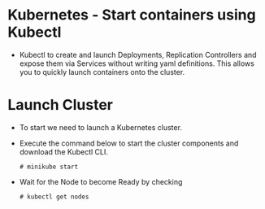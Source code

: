 # Kubernetes - Start containers using Kubectl

- Kubectl to create and launch Deployments, Replication Controllers and expose them via Services without writing yaml definitions. This allows you to quickly launch containers onto the cluster.

# Launch Cluster

- To start we need to launch a Kubernetes cluster.
- Execute the command below to start the cluster components and download the Kubectl CLI.

	```
	# minikube start
	```

- Wait for the Node to become Ready by checking 

	```
	# kubectl get nodes
	```
